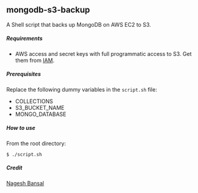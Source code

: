 ## mongodb-s3-backup
A Shell script that backs up MongoDB on AWS EC2 to S3.

##### Requirements
  - AWS access and secret keys with full programmatic access to S3. Get them from [IAM](https://console.aws.amazon.com/iam).

##### Prerequisites
Replace the following dummy variables in the `script.sh` file:
- COLLECTIONS
- S3_BUCKET_NAME
- MONGO_DATABASE

##### How to use
From the root directory:
```
$ ./script.sh
```

##### Credit
[Nagesh Bansal](https://medium.com/@bansalnagesh/backing-up-mongodb-on-aws-ec2-to-s3-b045b5727fd6)

